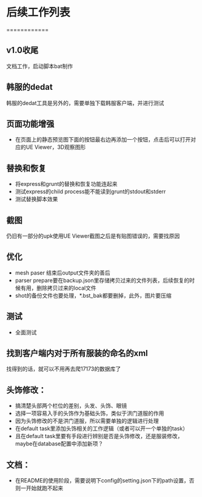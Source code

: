 # 后续工作列表
============
## v1.0收尾
文档工作，启动脚本bat制作

## 韩服的dedat
韩服的dedat工具是另外的，需要单独下载韩服客户端，并进行测试

## 页面功能增强
* 在页面上的静态预览图下面的按钮最右边再添加一个按钮，点击后可以打开对应的UE Viewer，3D观察图形

## 替换和恢复
* 将express和grunt的替换和恢复功能连起来
* 测试express的child process能不能读到grunt的stdout和stderr
* 测试替换脚本效果

## 截图
仍旧有一部分的upk使用UE Viewer截图之后是有贴图错误的，需要找原因

## 优化
* mesh paser 结束后output文件夹的善后
* parser prepare要在backup.json里存储拷贝过来的文件列表，后续恢复的时候有用，删除拷贝过来的local文件
* shot的备份文件也要处理，*.bst_bak都要删掉，此外，图片要压缩

## 测试
* 全面测试

## 找到客户端内对于所有服装的命名的xml
找得到的话，就可以不用再去爬17173的数据库了

## 头饰修改：
* 搞清楚头部两个栏位的差别，头发、头饰、眼镜
* 选择一项容易入手的头饰作为基础头饰，类似于洪门道服的作用
* 因为头饰修改的不是洪门道服，所以需要单独的逻辑进行处理
* 在default task里添加头饰相关的工作逻辑（或者可以开一个单独的task）
* 且在default task里要有手段进行辨别是否是头饰修改，还是服装修改，maybe在database配置中添加新项？

## 文档：
* 在README的使用阶段，需要说明下config的setting.json下的path设置，否则一开始就跑不起来
